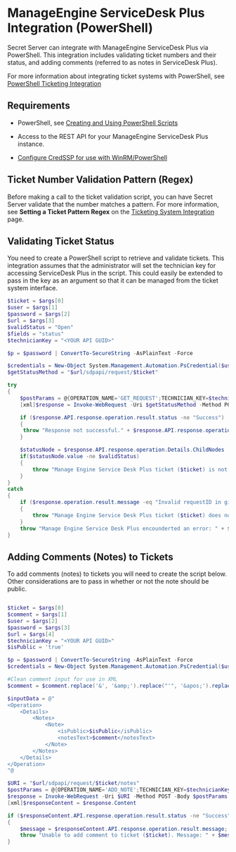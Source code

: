 [title]: # (ManageEngine ServiceDesk Plus Integration)
[tags]: # (manageengine,servicedesk plus,integration,powershell)
[priority]: # (1000)

# ManageEngine ServiceDesk Plus Integration (PowerShell)

Secret Server can integrate with ManageEngine ServiceDesk Plus via PowerShell. This integration includes validating ticket numbers and  their status, and adding comments (referred to as notes in ServiceDesk Plus).

For more information about integrating ticket systems with PowerShell, see [PowerShell Ticketing Integration](../powershell-integration/index.md)

## Requirements

* PowerShell, see [Creating and Using PowerShell Scripts](../../api-scripting/creating-using-powershell-scripts/index.md)

* Access to the REST API for your ManageEngine ServiceDesk Plus instance.

* [Configure CredSSP for use with WinRM/PowerShell](../../authentication/configuring-credssp-for-winrm-with-powershell/index.md)

## Ticket Number Validation Pattern (Regex)

Before making a call to the ticket validation script, you can have Secret Server validate that the number matches a pattern. For more information, see **Setting a Ticket Pattern Regex** on the [Ticketing System Integration](../index.md) page.

## Validating Ticket Status

You need to create a PowerShell script to retrieve and validate tickets. This integration assumes that the administrator will set the technician key for accessing ServiceDesk Plus in the script. This could easily be extended to pass in the key as an argument so that it can be managed from the ticket system interface.

```powershell
$ticket = $args[0]
$user = $args[1]
$password = $args[2]
$url = $args[3]
$validStatus = "Open"
$fields = "status"
$technicianKey = "<YOUR API GUID>"

$p = $password | ConvertTo-SecureString -AsPlainText -Force

$credentials = New-Object System.Management.Automation.PsCredential($user,$p)
$getStatusMethod = "$url/sdpapi/request/$ticket"

try
{
    $postParams = @{OPERATION_NAME='GET_REQUEST';TECHNICIAN_KEY=$technicianKey}
    [xml]$response = Invoke-WebRequest -Uri $getStatusMethod -Method POST -Body $postParams -Credential $credentials

    if ($response.API.response.operation.result.status -ne "Success")
    {
     throw "Response not successful." + $response.API.response.operation.result.message
    }

    $statusNode = $response.API.response.operation.Details.ChildNodes | Where-Object { ($_.name -eq "status") } 
    if($statusNode.value -ne $validStatus)
    {
        throw "Manage Engine Service Desk Plus ticket ($ticket) is not in Open status."
    }
}
catch
{
    if ($response.operation.result.message -eq "Invalid requestID in given URL")
    {
        throw "Manage Engine Service Desk Plus ticket ($ticket) does not exist."
    }
    throw "Manage Engine Service Desk Plus encounderted an error: " + $response.operation.result.message
}

```

## Adding Comments (Notes) to Tickets

To add comments (notes) to tickets you will need to create the script below. Other considerations are to pass in whether or not the note should be public.

```powershell

$ticket = $args[0]
$comment = $args[1]
$user = $args[2]
$password = $args[3]
$url = $args[4]
$technicianKey = "<YOUR API GUID>"
$isPublic = 'true'

$p = $password | ConvertTo-SecureString -AsPlainText -Force
$credentials = New-Object System.Management.Automation.PsCredential($user,$p)

#Clean comment input for use in XML
$comment = $comment.replace('&', '&amp;').replace("'", '&apos;').replace('"', '&quot;').replace('<', '&lt;').replace('>', '&gt;')

$inputData = @"
<Operation>
    <Details>
        <Notes>
            <Note>
                <isPublic>$isPublic</isPublic>
                <notesText>$comment</notesText>
            </Note>
        </Notes>
    </Details>
</Operation>
"@

$URI = "$url/sdpapi/request/$ticket/notes"
$postParams = @{OPERATION_NAME='ADD_NOTE';TECHNICIAN_KEY=$technicianKey;INPUT_DATA=$inputData}
$response = Invoke-WebRequest -Uri $URI -Method POST -Body $postParams
[xml]$responseContent = $response.Content

if ($responseContent.API.response.operation.result.status -ne "Success")
{
    $message = $responseContent.API.response.operation.result.message;
    throw "Unable to add comment to ticket ($ticket). Message: " + $message
}
```
